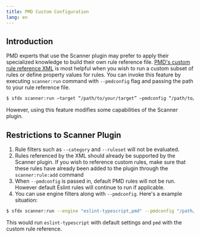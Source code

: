 ```yaml
---
title: PMD Custom Configuration
lang: en
---
```


## Introduction
PMD experts that use the Scanner plugin may prefer to apply their specialized knowledge to build their own rule reference file. [PMD's custom rule reference XML](https://pmd.github.io/latest/pmd_userdocs_making_rulesets.html) is most helpful when you wish to run a custom subset of rules or define property values for rules. You can invoke this feature by executing `scanner:run` command with `--pmdconfig` flag and passing the path to your rule reference file.
```bash
$ sfdx scanner:run —target “/path/to/your/target” —pmdconfig “/path/to/rule_reference.xml”
```

However, using this feature modifies some capabilities of the Scanner plugin.

## Restrictions to Scanner Plugin

1. Rule filters such as `--category` and `--ruleset` will not be evaluated.
2. Rules referenced by the XML should already be supported by the Scanner plugin. If you wish to reference custom rules, make sure that these rules have already been added to the plugin through the `scanner:rule:add` command
3. When `--pmdconfig` is passed in, default PMD rules will not be run. However default Eslint rules will continue to run if applicable.
5. You can use engine filters along with `--pmdconfig`. Here's a example situation:
```bash
$ sfdx scanner:run --engine "eslint-typescript,pmd" --pmdconfig "/path/to/ruleref.xml" --target "/path/to/target"
```
This would run `eslint-typescript` with default settings and `pmd` with the custom rule reference.
